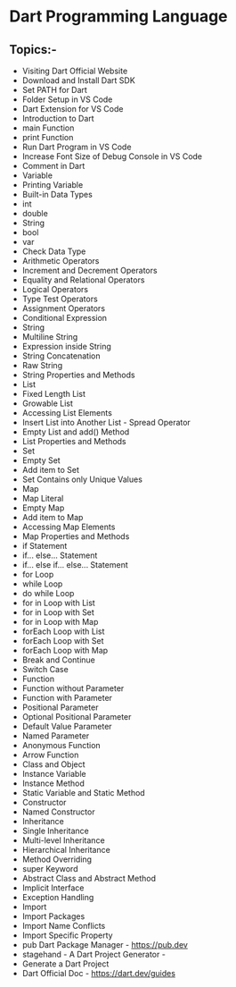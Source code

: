 # Dart Programming Language
## Topics:-
* Visiting Dart Official Website
* Download and Install Dart SDK
* Set PATH for Dart
* Folder Setup in VS Code
* Dart Extension for VS Code
* Introduction to Dart
* main Function
* print Function
* Run Dart Program in VS Code
* Increase Font Size of Debug Console in VS Code
* Comment in Dart
* Variable
* Printing Variable
* Built-in Data Types
* int
* double
* String
* bool
* var
* Check Data Type
* Arithmetic Operators
* Increment and Decrement Operators
* Equality and Relational Operators
* Logical Operators
* Type Test Operators
* Assignment Operators
* Conditional Expression
* String
* Multiline String
* Expression inside String
* String Concatenation
* Raw String
* String Properties and Methods
* List
* Fixed Length List
* Growable List
* Accessing List Elements
* Insert List into Another List - Spread Operator
* Empty List and add() Method
* List Properties and Methods
* Set
* Empty Set
* Add item to Set
* Set Contains only Unique Values
* Map
* Map Literal
* Empty Map
* Add item to Map
* Accessing Map Elements
* Map Properties and Methods
* if Statement
* if... else... Statement
* if... else if... else... Statement
* for Loop
* while Loop
* do while Loop
* for in Loop with List
* for in Loop with Set
* for in Loop with Map
* forEach Loop with List
* forEach Loop with Set
* forEach Loop with Map
* Break and Continue
* Switch Case
* Function
* Function without Parameter
* Function with Parameter
* Positional Parameter
* Optional Positional Parameter
* Default Value Parameter
* Named Parameter
* Anonymous Function
* Arrow Function
* Class and Object
* Instance Variable
* Instance Method
* Static Variable and Static Method
* Constructor
* Named Constructor
* Inheritance
* Single Inheritance
* Multi-level Inheritance
* Hierarchical Inheritance
* Method Overriding
* super Keyword
* Abstract Class and Abstract Method
* Implicit Interface
* Exception Handling
* Import
* Import Packages
* Import Name Conflicts
* Import Specific Property
* pub Dart Package Manager - https://pub.dev
* stagehand - A Dart Project Generator - 
* Generate a Dart Project
* Dart Official Doc - https://dart.dev/guides


















